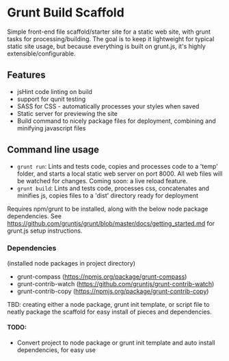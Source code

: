 Grunt Build Scaffold
=======================

Simple front-end file scaffold/starter site for a static web site, with grunt tasks for processing/building. The goal is to keep it lightweight for typical static site usage, but because everything is built on grunt.js, it's highly extensible/configurable.


## Features

- jsHint code linting on build
- support for qunit testing
- SASS for CSS - automatically processes your styles when saved
- Static server for previewing the site
- Build command to nicely package files for deployment, combining and minifying javascript files


## Command line usage

- `grunt run`:
 Lints and tests code, copies and processes code to a 'temp' folder, and starts a local static web server on port 8000. All web files will be watched for changes. Coming soon: a live reload feature.
- `grunt build`:
 Lints and tests code, processes css, concatenates and minifies js, copies files to a 'dist' directory ready for deployment

Requires npm/grunt to be installed, along with the below node package dependencies. See https://github.com/gruntjs/grunt/blob/master/docs/getting_started.md for grunt.js setup instructions.


### Dependencies
(installed node packages in project directory)

- grunt-compass (https://npmjs.org/package/grunt-compass)
- grunt-contrib-watch (https://github.com/gruntjs/grunt-contrib-watch)
- grunt-contrib-copy (https://npmjs.org/package/grunt-contrib-copy)

TBD: creating either a node package, grunt init template, or script file to neatly package the scaffold for easy install of pieces and dependencies.


#### TODO:
- Convert project to node package or grunt init template and auto install dependencies, for easy use